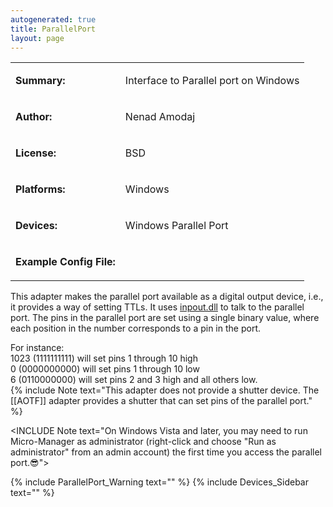 ```yaml
---
autogenerated: true
title: ParallelPort
layout: page
---
```


<table>
<tr>
<td markdown="1">

**Summary:**

</td>
<td markdown="1">

Interface to Parallel port on Windows

</td>
</tr>
<tr>
<td markdown="1">

**Author:**

</td>
<td markdown="1">

Nenad Amodaj

</td>
</tr>
<tr>
<td markdown="1">

**License:**

</td>
<td markdown="1">

BSD

</td>
</tr>
<tr>
<td markdown="1">

**Platforms:**

</td>
<td markdown="1">

Windows

</td>
</tr>
<tr>
<td markdown="1">

**Devices:**

</td>
<td markdown="1">

Windows Parallel Port

</td>
</tr>
<tr>
<td markdown="1">

**Example Config File:**

</td>
<td markdown="1">
</td>
</tr>
</table>

This adapter makes the parallel port available as a digital output
device, i.e., it provides a way of setting TTLs. It uses
[inpout.dll](http://www.logix4u.net/inpout32.htm) to talk to the
parallel port. The pins in the parallel port are set using a single
binary value, where each position in the number corresponds to a pin in
the port.

For instance:  
1023 (1111111111) will set pins 1 through 10 high  
0 (0000000000) will set pins 1 through 10 low  
6 (0110000000) will set pins 2 and 3 high and all others low.  
{% include Note text="This adapter does not provide a shutter device.  The [[AOTF]] adapter provides a shutter that can set pins of the parallel port." %}

&lt;INCLUDE Note text="On Windows Vista and later, you may need to run
Micro-Manager as administrator (right-click and choose "Run as
administrator" from an admin account) the first time you access the
parallel port.😎"&gt;

{% include ParallelPort_Warning text="" %}
{% include Devices_Sidebar text="" %}
